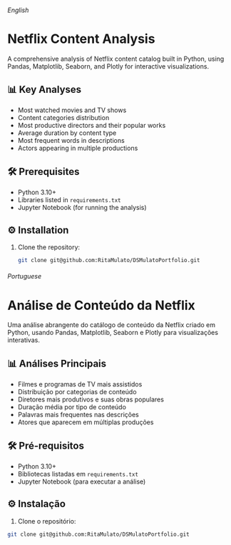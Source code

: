 ###### English
# Netflix Content Analysis

A comprehensive analysis of Netflix content catalog built in Python, using Pandas, Matplotlib, Seaborn, and Plotly for interactive visualizations.

## 📊 Key Analyses
- Most watched movies and TV shows
- Content categories distribution
- Most productive directors and their popular works
- Average duration by content type
- Most frequent words in descriptions
- Actors appearing in multiple productions

## 🛠️ Prerequisites
- Python 3.10+
- Libraries listed in `requirements.txt`
- Jupyter Notebook (for running the analysis)

## ⚙️ Installation
1. Clone the repository:
   ```bash
   git clone git@github.com:RitaMulato/DSMulatoPortfolio.git


###### Portuguese
# Análise de Conteúdo da Netflix

Uma análise abrangente do catálogo de conteúdo da Netflix criado em Python, usando Pandas, Matplotlib, Seaborn e Plotly para visualizações interativas.

## 📊 Análises Principais
- Filmes e programas de TV mais assistidos
- Distribuição por categorias de conteúdo
- Diretores mais produtivos e suas obras populares
- Duração média por tipo de conteúdo
- Palavras mais frequentes nas descrições
- Atores que aparecem em múltiplas produções

## 🛠️ Pré-requisitos
- Python 3.10+
- Bibliotecas listadas em `requirements.txt`
- Jupyter Notebook (para executar a análise)

## ⚙️ Instalação
1. Clone o repositório:
```bash
git clone git@github.com:RitaMulato/DSMulatoPortfolio.git